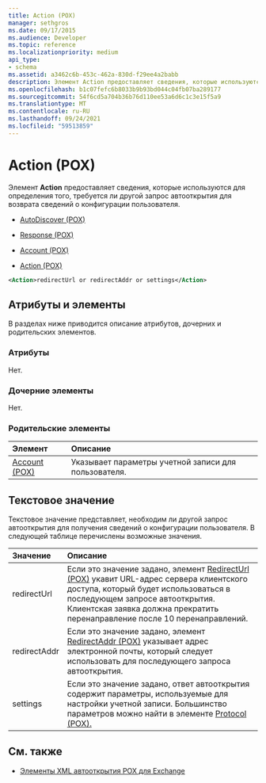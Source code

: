 ```yaml
---
title: Action (POX)
manager: sethgros
ms.date: 09/17/2015
ms.audience: Developer
ms.topic: reference
ms.localizationpriority: medium
api_type:
- schema
ms.assetid: a3462c6b-453c-462a-830d-f29ee4a2babb
description: Элемент Action предоставляет сведения, которые используются для определения того, требуется ли другой запрос автооткрытия для возврата сведений о конфигурации пользователя.
ms.openlocfilehash: b1c07fefc6b8033b9b93bd044c04fb07ba289177
ms.sourcegitcommit: 54f6cd5a704b36b76d110ee53a6d6c1c3e15f5a9
ms.translationtype: MT
ms.contentlocale: ru-RU
ms.lasthandoff: 09/24/2021
ms.locfileid: "59513859"
---
```

# <a name="action-pox"></a>Action (POX)

Элемент **Action** предоставляет сведения, которые используются для определения того, требуется ли другой запрос автооткрытия для возврата сведений о конфигурации пользователя. 
  
- [AutoDiscover (POX)](autodiscover-pox.md)
  
- [Response (POX)](response-pox.md)
  
- [Account (POX)](account-pox.md)
  
- [Action (POX)](action-pox.md)
  
```xml
<Action>redirectUrl or redirectAddr or settings</Action>
```

## <a name="attributes-and-elements"></a>Атрибуты и элементы

В разделах ниже приводится описание атрибутов, дочерних и родительских элементов.
  
### <a name="attributes"></a>Атрибуты

Нет.
  
### <a name="child-elements"></a>Дочерние элементы

Нет.
  
### <a name="parent-elements"></a>Родительские элементы

|**Элемент**|**Описание**|
|:-----|:-----|
|[Account (POX)](account-pox.md) <br/> |Указывает параметры учетной записи для пользователя.  <br/> |
   
## <a name="text-value"></a>Текстовое значение

Текстовое значение представляет, необходим ли другой запрос автооткрытия для получения сведений о конфигурации пользователя. В следующей таблице перечислены возможные значения.
  
|**Значение**|**Описание**|
|:-----|:-----|
|redirectUrl  <br/> |Если это значение задано, элемент [RedirectUrl (POX)](redirecturl-pox.md) укавит URL-адрес сервера клиентского доступа, который будет использоваться в последующем запросе автооткрытия. Клиентская заявка должна прекратить перенаправление после 10 перенаправлений.  <br/> |
|redirectAddr  <br/> |Если это значение задано, элемент [RedirectAddr (POX)](redirectaddr-pox.md) указывает адрес электронной почты, который следует использовать для последующего запроса автооткрытия.  <br/> |
|settings  <br/> |Если это значение задано, ответ автооткрытия содержит параметры, используемые для настройки учетной записи. Большинство параметров можно найти в элементе [Protocol (POX).](protocol-pox.md)  <br/> |
   
## <a name="see-also"></a>См. также

- [Элементы XML автооткрытия POX для Exchange](pox-autodiscover-xml-elements-for-exchange.md)

